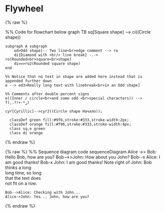 # Flywheel

<style>
    .mermaid {
        width: 100%;
        max-width: 100%;
        overflow: auto;
    }
</style>

<script src="https://unpkg.com/mermaid@10.4.0/dist/mermaid.min.js"></script>

<script>
    document.addEventListener('DOMContentLoaded', function() {
        mermaid.initialize({
            startOnLoad: true,
            theme: 'default',
            flowchart: {
                useMaxWidth: true
            }
        });
    });
</script>

<div class="mermaid">
{% raw %}

%% Code for flowchart below
graph TB
    sq[Square shape] --> ci((Circle shape))

    subgraph A subgraph
        od>Odd shape]-- Two line<br>edge comment --> ro
        di{Diamond with <br/> line break} -.-> ro(Rounded<br>square<br>shape)
        di==>ro2(Rounded square shape)
    end

    %% Notice that no text in shape are added here instead that is appended further down
    e --> od3>Really long text with linebreak<br>in an Odd shape]

    %% Comments after double percent signs
    e((Inner / circle<br>and some odd <br>special characters)) --> f(,.?!+-*ز)

    cyr[Cyrillic]-->cyr2((Circle shape Начало));

      classDef green fill:#9f6,stroke:#333,stroke-width:2px;
      classDef orange fill:#f96,stroke:#333,stroke-width:4px;
      class sq,e green
      class di orange
{% endraw %}
</div>

<div class="mermaid">
{% raw %}
%% Sequence diagram code
sequenceDiagram
    Alice ->> Bob: Hello Bob, how are you?
    Bob-->>John: How about you John?
    Bob--x Alice: I am good thanks!
    Bob-x John: I am good thanks!
    Note right of John: Bob thinks a long<br/>long time, so long<br/>that the text does<br/>not fit on a row.

    Bob-->Alice: Checking with John...
    Alice->John: Yes... John, how are you?
{% endraw %}
</div>
